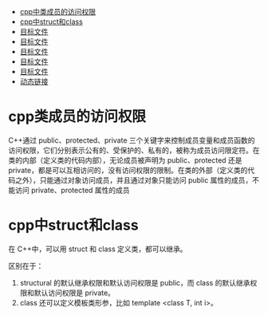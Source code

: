 <!-- GFM-TOC -->

* [cpp中类成员的访问权限](#cpp中类成员的访问权限)
* [cpp中struct和class](#cpp中struct和class)
* [目标文件](#目标文件)
* [目标文件](#目标文件)
* [目标文件](#目标文件)
* [目标文件](#目标文件)
* [目标文件](#目标文件)
* [动态链接](#动态链接)
<!-- GFM-TOC -->



# cpp类成员的访问权限


C++通过 public、protected、private 三个关键字来控制成员变量和成员函数的访问权限，它们分别表示公有的、受保护的、私有的，被称为成员访问限定符。在类的内部（定义类的代码内部），无论成员被声明为 public、protected 还是 private，都是可以互相访问的，没有访问权限的限制。在类的外部（定义类的代码之外），只能通过对象访问成员，并且通过对象只能访问 public 属性的成员，不能访问 private、protected 属性的成员



# cpp中struct和class

在 C++中，可以用 struct 和 class 定义类，都可以继承。

区别在于：

1. structural 的默认继承权限和默认访问权限是 public，而 class 的默认继承权限和默认访问权限是 private。
2. class 还可以定义模板类形参，比如 template <class T, int i>。









